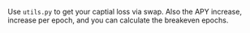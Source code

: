 Use `utils.py` to get your captial loss via swap. Also the APY increase, increase per epoch, and you can calculate the breakeven epochs.
